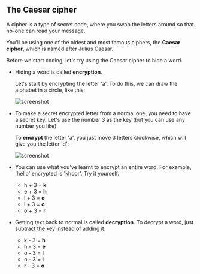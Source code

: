 ## The Caesar cipher

A cipher is a type of secret code, where you swap the letters around so that no-one can read your message.

You'll be using one of the oldest and most famous ciphers, the **Caesar cipher**, which is named after Julius Caesar.

Before we start coding, let's try using the Caesar cipher to hide a word.

+ Hiding a word is called **encryption**.
    
    Let's start by encrypting the letter 'a'. To do this, we can draw the alphabet in a circle, like this:
    
    ![screenshot](images/messages-wheel.png)

+ To make a secret encrypted letter from a normal one, you need to have a secret key. Let's use the number 3 as the key (but you can use any number you like).
    
    To **encrypt** the letter 'a', you just move 3 letters clockwise, which will give you the letter 'd':
    
    ![screenshot](images/messages-wheel-eg.png)

+ You can use what you've learnt to encrypt an entire word. For example, 'hello' encrypted is 'khoor'. Try it yourself.
    
    + h + 3 = **k**
    + e + 3 = **h**
    + l + 3 = **o**
    + l + 3 = **o**
    + o + 3 = **r**

+ Getting text back to normal is called **decryption**. To decrypt a word, just subtract the key instead of adding it:
    
    + k - 3 = **h**
    + h - 3 = **e**
    + o - 3 = **l**
    + o - 3 = **l**
    + r - 3 = **o**